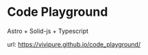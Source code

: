 # Code Playground

Astro + Solid-js + Typescript 


url: https://vivipure.github.io/code_playground/


